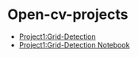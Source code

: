 # Open-cv-projects
- [Project1:Grid-Detection](Project1-Grid-Detection.md)
- [Project1:Grid-Detection Notebook](Project1-Grid-Detection.ipynb)
